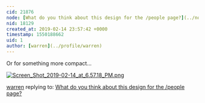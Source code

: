 ```yaml
---
cid: 21876
node: [What do you think about this design for the /people page?](../notes/edie_blues/01-16-2019/what-do-you-think-about-this-design-for-the-people-page)
nid: 18129
created_at: 2019-02-14 23:57:42 +0000
timestamp: 1550188662
uid: 1
author: [warren](../profile/warren)
---
```


Or for something more compact...


[![Screen_Shot_2019-02-14_at_6.57.18_PM.png](/i/29339)](/i/29339?size=original)



[warren](../profile/warren) replying to: [What do you think about this design for the /people page?](../notes/edie_blues/01-16-2019/what-do-you-think-about-this-design-for-the-people-page)

